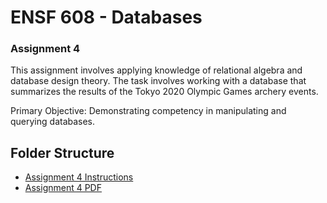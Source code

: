 # ENSF 608 - Databases
### Assignment 4

This assignment involves applying knowledge of relational algebra and database design theory. The task involves working with a database that summarizes the results of the Tokyo 2020 Olympic Games archery events.

Primary Objective: Demonstrating competency in manipulating and querying databases.

## Folder Structure 
- [Assignment 4 Instructions](https://github.com/StevenD24/ENSF-608-Assignment-4/blob/main/Assignment%234_608_W23.pdf)   
- [Assignment 4 PDF](https://github.com/StevenD24/ENSF-608-Assignment-4/blob/main/ENSF%20608%20-%20Assignment%204.pdf)  
